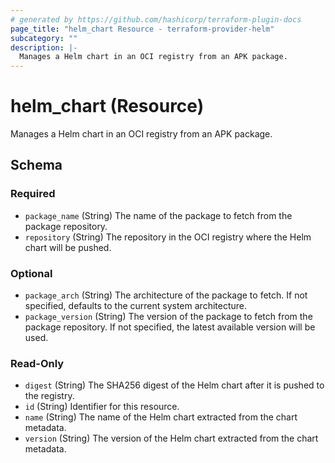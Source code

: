 ```yaml
---
# generated by https://github.com/hashicorp/terraform-plugin-docs
page_title: "helm_chart Resource - terraform-provider-helm"
subcategory: ""
description: |-
  Manages a Helm chart in an OCI registry from an APK package.
---
```


# helm_chart (Resource)

Manages a Helm chart in an OCI registry from an APK package.



<!-- schema generated by tfplugindocs -->
## Schema

### Required

- `package_name` (String) The name of the package to fetch from the package repository.
- `repository` (String) The repository in the OCI registry where the Helm chart will be pushed.

### Optional

- `package_arch` (String) The architecture of the package to fetch. If not specified, defaults to the current system architecture.
- `package_version` (String) The version of the package to fetch from the package repository. If not specified, the latest available version will be used.

### Read-Only

- `digest` (String) The SHA256 digest of the Helm chart after it is pushed to the registry.
- `id` (String) Identifier for this resource.
- `name` (String) The name of the Helm chart extracted from the chart metadata.
- `version` (String) The version of the Helm chart extracted from the chart metadata.
